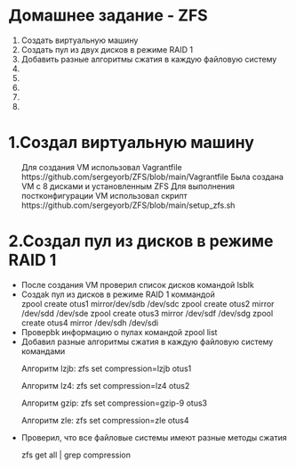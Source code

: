 # Домашнее задание - ZFS
<ol>
  <li>Создать виртуальную машину</li>
  <li>Создать пул из двух дисков в режиме RAID 1</li>
  <li>Добавить разные алгоритмы сжатия в каждую файловую систему</li>
  <li></li>
  <li></li>
  <li></li>
  <li></li>
  <li></li>
</ol>


# 1.Создал виртуальную машину
<ul>
Для создания VM использовал Vagrantfile https://github.com/sergeyorb/ZFS/blob/main/Vagrantfile
  Была создана VM с 8 дисками и установленным ZFS
  Для выполнения постконфигурации VM использовал скрипт https://github.com/sergeyorb/ZFS/blob/main/setup_zfs.sh
</ul>

# 2.Создал пул из дисков в режиме RAID 1
<ul>
<li>После создания VM проверил список дисков командой lsblk</li> 
<li>Создаk пул из дисков в режиме RAID 1 коммандой</li> 
 zpool create otus1 mirror/dev/sdb /dev/sdc 
 zpool create otus2 mirror /dev/sdd /dev/sde
 zpool create otus3 mirror /dev/sdf /dev/sdg
 zpool create otus4 mirror /dev/sdh /dev/sdi 
 <li>Проверbk информацию о пулах командой zpool list</li>
 <li>Добавил разные алгоритмы сжатия в каждую файловую систему командами</li>
 <p>Алгоритм lzjb: zfs set compression=lzjb otus1
 <p>Алгоритм lz4: zfs set compression=lz4 otus2
 <p>Алгоритм gzip: zfs set compression=gzip-9 otus3
 <p>Алгоритм zle: zfs set compression=zle otus4
 <li>Проверил, что все файловые системы имеют разные методы сжатия</li>
 <p>zfs get all | grep compression  
 </ul>

